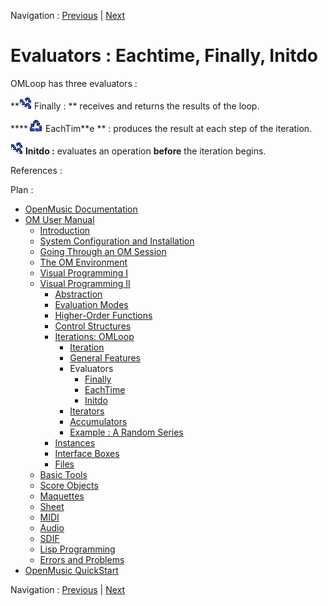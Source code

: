 
Navigation : [Previous](LoopGeneral "page précédente\(General
Features\)") | [Next](Finally "Next\(Finally\)")

# Evaluators : Eachtime, Finally, Initdo

OMLoop has three evaluators :

**![](../res/finally_icon.png) Finally : ** receives and returns the results
of the loop.

****![](../res/eachtime_icon.png) EachTim**e ** : produces the result at each
step of the iteration.

![](../res/finally_icon.png) **Initdo :** evaluates an operation **before**
the iteration begins.

References :

Plan :

  * [OpenMusic Documentation](OM-Documentation)
  * [OM User Manual](OM-User-Manual)
    * [Introduction](00-Sommaire)
    * [System Configuration and Installation](Installation)
    * [Going Through an OM Session](Goingthrough)
    * [The OM Environment](Environment)
    * [Visual Programming I](BasicVisualProgramming)
    * [Visual Programming II](AdvancedVisualProgramming)
      * [Abstraction](Abstraction)
      * [Evaluation Modes](EvalModes)
      * [Higher-Order Functions](HighOrder)
      * [Control Structures](Control)
      * [Iterations: OMLoop](OMLoop)
        * [Iteration](LoopIntro)
        * [General Features](LoopGeneral)
        * Evaluators
          * [Finally](Finally)
          * [EachTime](Eachtime)
          * [Initdo](Initdo)
        * [Iterators](LoopIterators)
        * [Accumulators](LoopAccumulators)
        * [Example : A Random Series](LoopExample)
      * [Instances](Instances)
      * [Interface Boxes](InterfaceBoxes)
      * [Files](Files)
    * [Basic Tools](BasicObjects)
    * [Score Objects](ScoreObjects)
    * [Maquettes](Maquettes)
    * [Sheet](Sheet)
    * [MIDI](MIDI)
    * [Audio](Audio)
    * [SDIF](SDIF)
    * [Lisp Programming](Lisp)
    * [Errors and Problems](errors)
  * [OpenMusic QuickStart](QuickStart-Chapters)

Navigation : [Previous](LoopGeneral "page précédente\(General
Features\)") | [Next](Finally "Next\(Finally\)")

